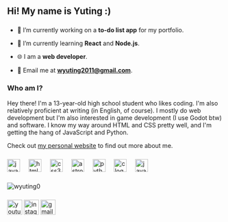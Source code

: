 <h2 align="left">Hi! My name is Yuting :)</h2>

###

- 🔭 I’m currently working on a **to-do list app** for my portfolio.

- 🌱 I’m currently learning **React** and **Node.js**.

- 🌐 I am a **web developer**.

- 📧 Email me at **wyuting2011@gmail.com**.

###

<h3 align="left">Who am I?</h3>
<p align="left">
</p>
<div>
  <p>Hey there! I'm a 13-year-old high school student who likes coding. I'm also relatively proficient at writing (in English, of course).  
    I mostly do web development but I'm also interested in game development (I use Godot btw) and software. 
    I know my way around HTML and CSS pretty well, and I'm getting the hang of JavaScript and Python. 
  </p>
</div>
  <p>
    Check out <a href="https://yuting.is-a.dev/">my personal website</a> to find out more about me.
  </p>
</div>

###

<div align="left">
  <img src="https://cdn.jsdelivr.net/gh/devicons/devicon/icons/javascript/javascript-original.svg" height="30" alt="javascript logo"  />
  <img width="12" />
  <img src="https://cdn.jsdelivr.net/gh/devicons/devicon/icons/html5/html5-original.svg" height="30" alt="html5 logo"  />
  <img width="12" />
  <img src="https://cdn.jsdelivr.net/gh/devicons/devicon/icons/css3/css3-original.svg" height="30" alt="css3 logo"  />
  <img width="12" />
  <img src="https://cdn.jsdelivr.net/gh/devicons/devicon/icons/astro/astro-original.svg" height="30" alt="astro logo"  />
  <img width="12" />
  <img src="https://cdn.jsdelivr.net/gh/devicons/devicon/icons/python/python-original.svg" height="30" alt="python logo"  />
  <img width="12" />
  <img src="https://cdn.jsdelivr.net/gh/devicons/devicon/icons/c/c-original.svg" height="30" alt="c logo"  />
  <img width="12" />
  <img src="https://cdn.jsdelivr.net/gh/devicons/devicon/icons/java/java-original.svg" height="30" alt="java logo"  />
  <img width="12" />
</div>

###

<p><img align="center" src="https://github-readme-stats.vercel.app/api/top-langs?username=wyuting0&show_icons=true&locale=en&layout=compact" alt="wyuting0" /></p>

###

<div align="left">
  <a href="https://www.youtube.com/channel/UC48LBWY0YuhNTqKClBx3MGg"><img src="https://img.shields.io/static/v1?message=Youtube&logo=youtube&label=&color=FF0000&logoColor=white&labelColor=&style=for-the-badge" height="35" alt="youtube logo"  /></a>
  <a href="https://www.instagram.com/yuting10101/"><img src="https://img.shields.io/static/v1?message=Instagram&logo=instagram&label=&color=E4405F&logoColor=white&labelColor=&style=for-the-badge" height="35" alt="instagram logo"  /></a>
  <a href="mailto:wyuting2011@gmail.com"><img src="https://img.shields.io/static/v1?message=Gmail&logo=gmail&label=&color=D14836&logoColor=white&labelColor=&style=for-the-badge" height="35" alt="gmail logo"  /></a>
</div>

###
